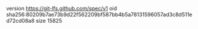 version https://git-lfs.github.com/spec/v1
oid sha256:80209b7ae73b9d22f562209bf587bb4b5a78131596057ad3c8d511ed72cd08a8
size 15825
